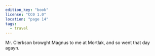 ```yaml
---
edition_key: "book"
license: "CC0 1.0"
location: "page 14"
tags:
  - travel
---
```

Mr. Clerkson browght Magnus to me at Mortlak,
and so went that day agayn.
